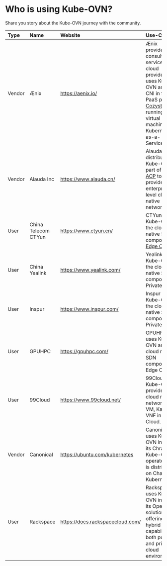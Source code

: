 # Who is using Kube-OVN?

Share you story about the Kube-OVN journey with the community.

| Type | Name | Website | Use-Case |
|:-|:-|:-|:-|
| Vendor | Ænix | https://aenix.io/ | Ænix provides consulting services for cloud providers and uses Kube-OVN as main CNI in free PaaS platform [Cozystack](https://cozystack.io) for running virtual machines and Kubernetes-as-a-Service. |
| Vendor | Alauda Inc | https://www.alauda.cn/ | Alauda distributes Kube-OVN as part of the [ACP](https://www.alauda.cn/product/acpflag.html) to provide enterprise level cloud native network. |
| User | China Telecom CTYun | https://www.ctyun.cn/ | CTYun uses Kube-OVN as the cloud native SDN component in [Edge Cloud X](https://www.ctyun.cn/products/ecx). |
| User | China Yealink | https://www.yealink.com/ | Yealink uses Kube-OVN as the cloud native SDN component in Private Cloud. |
| User | Inspur | https://www.inspur.com/ | Inspur uses Kube-OVN as the cloud native SDN component in Private Cloud. |
| User | GPUHPC | https://gpuhpc.com/ | GPUHPC uses Kube-OVN as the cloud native SDN component in Edge Cloud. |
| User | 99Cloud | https://www.99cloud.net/ | 99Cloud uses Kube-OVN to provider cloud native network for VM, Kata, VNF in Hybird Cloud. |
| Vendor | Canonical | https://ubuntu.com/kubernetes | Canonical uses Kube-OVN inside of its Chramed Kube-OVN operator and is distributed on Charmed Kubernetes. |
| User | Rackspace | https://docs.rackspacecloud.com/ | Rackspace uses Kube-OVN inside of its OpenStack solutions offering hybrid cloud capabilities in both public and private cloud environments. |

